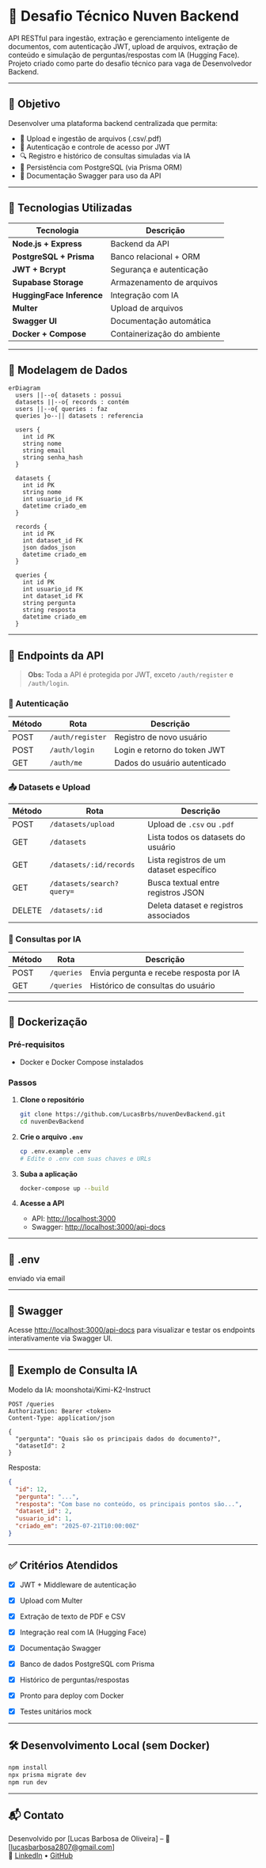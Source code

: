 # 🧠 Desafio Técnico Nuven Backend

API RESTful para ingestão, extração e gerenciamento inteligente de documentos, com autenticação JWT, upload de arquivos, extração de conteúdo e simulação de perguntas/respostas com IA (Hugging Face).  
Projeto criado como parte do desafio técnico para vaga de Desenvolvedor Backend.

---

## 📌 Objetivo

Desenvolver uma plataforma backend centralizada que permita:

- 📂 Upload e ingestão de arquivos (.csv/.pdf)
- 👤 Autenticação e controle de acesso por JWT
- 🔍 Registro e histórico de consultas simuladas via IA
- 💾 Persistência com PostgreSQL (via Prisma ORM)
- 📄 Documentação Swagger para uso da API

---

## 🚀 Tecnologias Utilizadas

| Tecnologia                | Descrição                        |
|---------------------------|----------------------------------|
| **Node.js + Express**     | Backend da API                   |
| **PostgreSQL + Prisma**   | Banco relacional + ORM           |
| **JWT + Bcrypt**          | Segurança e autenticação         |
| **Supabase Storage**      | Armazenamento de arquivos        |
| **HuggingFace Inference** | Integração com IA                |
| **Multer**                | Upload de arquivos               |
| **Swagger UI**            | Documentação automática          |
| **Docker + Compose**      | Containerização do ambiente      |

---

## 🧱 Modelagem de Dados

```mermaid
erDiagram
  users ||--o{ datasets : possui
  datasets ||--o{ records : contém
  users ||--o{ queries : faz
  queries }o--|| datasets : referencia

  users {
    int id PK
    string nome
    string email
    string senha_hash
  }

  datasets {
    int id PK
    string nome
    int usuario_id FK
    datetime criado_em
  }

  records {
    int id PK
    int dataset_id FK
    json dados_json
    datetime criado_em
  }

  queries {
    int id PK
    int usuario_id FK
    int dataset_id FK
    string pergunta
    string resposta
    datetime criado_em
  }
```

---

## 📂 Endpoints da API

> **Obs:** Toda a API é protegida por JWT, exceto `/auth/register` e `/auth/login`.

### 🔐 Autenticação

| Método | Rota             | Descrição                        |
|--------|------------------|----------------------------------|
| POST   | `/auth/register` | Registro de novo usuário         |
| POST   | `/auth/login`    | Login e retorno do token JWT     |
| GET    | `/auth/me`       | Dados do usuário autenticado     |

### 📤 Datasets e Upload

| Método | Rota                        | Descrição                                |
|--------|-----------------------------|------------------------------------------|
| POST   | `/datasets/upload`          | Upload de `.csv` ou `.pdf`               |
| GET    | `/datasets`                 | Lista todos os datasets do usuário       |
| GET    | `/datasets/:id/records`     | Lista registros de um dataset específico |
| GET    | `/datasets/search?query=`   | Busca textual entre registros JSON       |
| DELETE | `/datasets/:id`             | Deleta dataset e registros associados    |

### 🧠 Consultas por IA

| Método | Rota        | Descrição                                 |
|--------|-------------|-------------------------------------------|
| POST   | `/queries`  | Envia pergunta e recebe resposta por IA   |
| GET    | `/queries`  | Histórico de consultas do usuário         |

---

## 🐳 Dockerização

### Pré-requisitos

- Docker e Docker Compose instalados

### Passos

1. **Clone o repositório**
   ```bash
   git clone https://github.com/LucasBrbs/nuvenDevBackend.git
   cd nuvenDevBackend
   ```

2. **Crie o arquivo `.env`**
   ```bash
   cp .env.example .env
   # Edite o .env com suas chaves e URLs
   ```

3. **Suba a aplicação**
   ```bash
   docker-compose up --build
   ```

4. **Acesse a API**
   - API: [http://localhost:3000](http://localhost:3000)
   - Swagger: [http://localhost:3000/api-docs](http://localhost:3000/api-docs)

---

## 📄 .env

enviado via email

---

## 🔎 Swagger

Acesse [http://localhost:3000/api-docs](http://localhost:3000/api-docs) para visualizar e testar os endpoints interativamente via Swagger UI.

---

## 🧠 Exemplo de Consulta IA
Modelo da IA: moonshotai/Kimi-K2-Instruct

```http
POST /queries
Authorization: Bearer <token>
Content-Type: application/json

{
  "pergunta": "Quais são os principais dados do documento?",
  "datasetId": 2
}
```

Resposta:

```json
{
  "id": 12,
  "pergunta": "...",
  "resposta": "Com base no conteúdo, os principais pontos são...",
  "dataset_id": 2,
  "usuario_id": 1,
  "criado_em": "2025-07-21T10:00:00Z"
}
```

---

## ✅ Critérios Atendidos

- [x] JWT + Middleware de autenticação
- [x] Upload com Multer
- [x] Extração de texto de PDF e CSV
- [x] Integração real com IA (Hugging Face)
- [x] Documentação Swagger
- [x] Banco de dados PostgreSQL com Prisma
- [x] Histórico de perguntas/respostas
- [x] Pronto para deploy com Docker
- [x] Testes unitários mock 


---

## 🛠️ Desenvolvimento Local (sem Docker)

```bash
npm install
npx prisma migrate dev
npm run dev
```

---

## 📬 Contato

Desenvolvido por [Lucas Barbosa de Oliveira] – 💼 [lucasbarbosa2807@gmail.com]  
🔗 [LinkedIn](https://www.linkedin.com/in/lucasbrbs) • [GitHub](https://github.com/LucasBrbs)